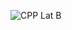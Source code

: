 ![CPP Lat B](https://user-images.githubusercontent.com/99664611/153895311-1b25a8e1-417b-4625-9da3-f25cd7981287.png)
